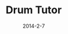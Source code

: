 ---
layout: default
title: Drum Tutor
img: /img/drumtutor1.jpg
img2: /img/drumtutor2.jpg
date: 2014-2-7
modalId: 5
projectDate: May 2013
client: University
service: "App Development"

tools: ['Flash', 'Illustrator', 'Garageband']
values: [50,25,25]

brief: To create an interactive design that teaches the user how to do something.
execution: I decided to create an iPad application that teaches the user how to play the drums at a fundamental level.<br>The app accomplished this through a variety of screens that started off by letting the user experiment with the different sounds each drum makes, then learning how to read music, then finally showing them more complicated beats.<br>What resulted was a fully functioning iPad app that met the brief and got high marks.
---